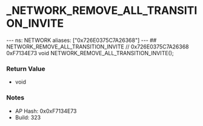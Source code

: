 # _NETWORK_REMOVE_ALL_TRANSITION_INVITE

--- ns: NETWORK aliases: ["0x726E0375C7A26368"] --- ## NETWORK_REMOVE_ALL_TRANSITION_INVITE  // 0x726E0375C7A26368 0xF7134E73 void NETWORK_REMOVE_ALL_TRANSITION_INVITE();

### Return Value
* void

### Notes
* AP Hash: 0x0xF7134E73
* Build: 323

